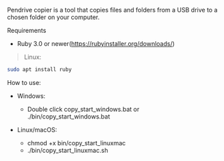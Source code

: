 Pendrive copier is a tool that copies files and folders from a USB drive to a chosen folder on your computer.

Requirements
- Ruby 3.0 or newer(https://rubyinstaller.org/downloads/)

> Linux:
```bash
sudo apt install ruby
```
How to use:
- Windows:
  - Double click copy_start_windows.bat or ./bin/copy_start_windows.bat

- Linux/macOS:
  - chmod +x bin/copy_start_linuxmac
  - ./bin/copy_start_linuxmac.sh
